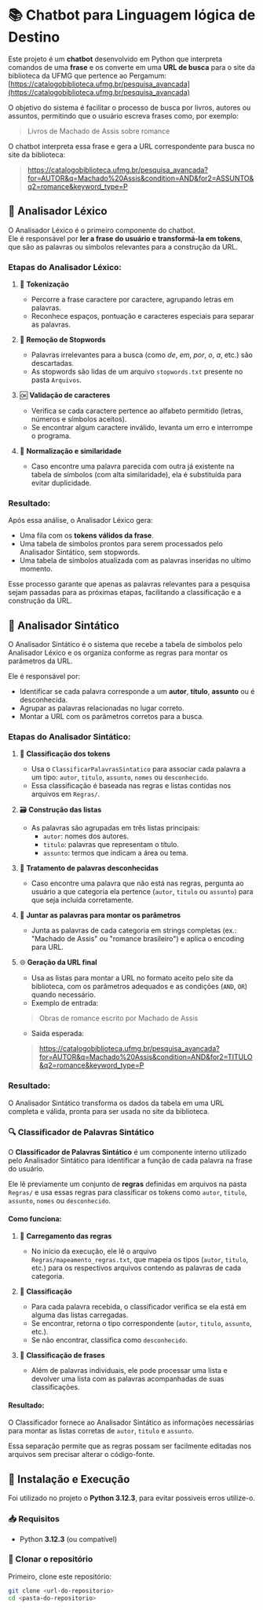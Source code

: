 # 📚 Chatbot para Linguagem lógica de Destino

Este projeto é um **chatbot** desenvolvido em Python que interpreta comandos de uma **frase** e os converte em uma **URL de busca** para o site da biblioteca da UFMG que pertence ao Pergamum:  
[https://catalogobiblioteca.ufmg.br/pesquisa_avancada](https://catalogobiblioteca.ufmg.br/pesquisa_avancada)

O objetivo do sistema é facilitar o processo de busca por livros, autores ou assuntos, permitindo que o usuário escreva frases como, por exemplo:

> Livros de Machado de Assis sobre romance

O chatbot interpreta essa frase e gera a URL correspondente para busca no site da biblioteca:

> https://catalogobiblioteca.ufmg.br/pesquisa_avancada?for=AUTOR&q=Machado%20Assis&condition=AND&for2=ASSUNTO&q2=romance&keyword_type=P

## 🔎 Analisador Léxico

O Analisador Léxico é o primeiro componente do chatbot.  
Ele é responsável por **ler a frase do usuário e transformá-la em tokens**, que são as palavras ou símbolos relevantes para a construção da URL.  

### Etapas do Analisador Léxico:
1. 📜 **Tokenização**  
   - Percorre a frase caractere por caractere, agrupando letras em palavras.
   - Reconhece espaços, pontuação e caracteres especiais para separar as palavras.

2. 🚫 **Remoção de Stopwords**  
   - Palavras irrelevantes para a busca (como *de*, *em*, *por*, *o*, *a*, etc.) são descartadas.
   - As stopwords são lidas de um arquivo `stopwords.txt` presente no pasta `Arquivos`.

3. 🆗 **Validação de caracteres**
   - Verifica se cada caractere pertence ao alfabeto permitido (letras, números e símbolos aceitos).
   - Se encontrar algum caractere inválido, levanta um erro e interrompe o programa.

4. 🔄 **Normalização e similaridade**
   - Caso encontre uma palavra parecida com outra já existente na tabela de símbolos (com alta similaridade), ela é substituída para evitar duplicidade.

### Resultado:
Após essa análise, o Analisador Léxico gera:
- Uma fila com os **tokens válidos da frase**.
- Uma tabela de simbolos prontos para serem processados pelo Analisador Sintático, sem stopwords.
- Uma tabela de símbolos atualizada com as palavras inseridas no ultimo momento.

Esse processo garante que apenas as palavras relevantes para a pesquisa sejam passadas para as próximas etapas, facilitando a classificação e a construção da URL.

## 🧩 Analisador Sintático

O Analisador Sintático é o sistema que recebe a tabela de simbolos pelo Analisador Léxico e os organiza conforme as regras para montar os parâmetros da URL.

Ele é responsável por:
- Identificar se cada palavra corresponde a um **autor**, **título**, **assunto** ou é desconhecida.
- Agrupar as palavras relacionadas no lugar correto.
- Montar a URL com os parâmetros corretos para a busca.

### Etapas do Analisador Sintático:
1. 🔗 **Classificação dos tokens**
   - Usa o `ClassificarPalavrasSintatico` para associar cada palavra a um tipo: `autor`, `titulo`, `assunto`, `nomes` ou `desconhecido`.
   - Essa classificação é baseada nas regras e listas contidas nos arquivos em `Regras/`.

2. 🗃️ **Construção das listas**
   - As palavras são agrupadas em três listas principais:
     - `autor`: nomes dos autores.
     - `titulo`: palavras que representam o título.
     - `assunto`: termos que indicam a área ou tema.

3. 🔄 **Tratamento de palavras desconhecidas**
   - Caso encontre uma palavra que não está nas regras, pergunta ao usuário a que categoria ela pertence (`autor`, `titulo` ou `assunto`) para que seja incluída corretamente.

4. 🔗 **Juntar as palavras para montar os parâmetros**
   - Junta as palavras de cada categoria em strings completas (ex.: "Machado de Assis" ou "romance brasileiro") e aplica o encoding para URL.

5. 🌐 **Geração da URL final**
   - Usa as listas para montar a URL no formato aceito pelo site da biblioteca, com os parâmetros adequados e as condições (`AND`, `OR`) quando necessário.
   - Exemplo de entrada:

   > Obras de romance escrito por Machado de Assis

   - Saida esperada:
    
    > https://catalogobiblioteca.ufmg.br/pesquisa_avancada?for=AUTOR&q=Machado%20Assis&condition=AND&for2=TITULO&q2=romance&keyword_type=P
    

### Resultado:
O Analisador Sintático transforma os dados da tabela em uma URL completa e válida, pronta para ser usada no site da biblioteca.

### 🔍 Classificador de Palavras Sintático

O **Classificador de Palavras Sintático** é um componente interno utilizado pelo Analisador Sintático para identificar a função de cada palavra na frase do usuário.

Ele lê previamente um conjunto de **regras** definidas em arquivos na pasta `Regras/` e usa essas regras para classificar os tokens como `autor`, `titulo`, `assunto`, `nomes` ou `desconhecido`.

#### Como funciona:
1. 📂 **Carregamento das regras**
   - No início da execução, ele lê o arquivo `Regras/mapeamento_regras.txt`, que mapeia os tipos (`autor`, `titulo`, etc.) para os respectivos arquivos contendo as palavras de cada categoria.

2. 🔗 **Classificação**
   - Para cada palavra recebida, o classificador verifica se ela está em alguma das listas carregadas.
   - Se encontrar, retorna o tipo correspondente (`autor`, `titulo`, `assunto`, etc.).
   - Se não encontrar, classifica como `desconhecido`.

3. 📝 **Classificação de frases**
   - Além de palavras individuais, ele pode processar uma lista e devolver uma lista com as palavras acompanhadas de suas classificações.

#### Resultado:
O Classificador fornece ao Analisador Sintático as informações necessárias para montar as listas corretas de `autor`, `titulo` e `assunto`.

Essa separação permite que as regras possam ser facilmente editadas nos arquivos sem precisar alterar o código-fonte.

## 🚀 Instalação e Execução

Foi utilizado no projeto o **Python 3.12.3**, para evitar possiveis erros utilize-o.

### 📥 Requisitos
- Python **3.12.3** (ou compatível)

### 📂 Clonar o repositório
Primeiro, clone este repositório:
```bash
git clone <url-do-repositorio>
cd <pasta-do-repositorio>

